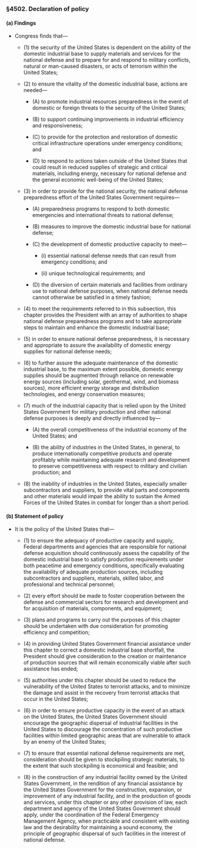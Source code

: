### §4502. Declaration of policy
#### (a) Findings
* Congress finds that—

  * (1) the security of the United States is dependent on the ability of the domestic industrial base to supply materials and services for the national defense and to prepare for and respond to military conflicts, natural or man-caused disasters, or acts of terrorism within the United States;

  * (2) to ensure the vitality of the domestic industrial base, actions are needed—

    * (A) to promote industrial resources preparedness in the event of domestic or foreign threats to the security of the United States;

    * (B) to support continuing improvements in industrial efficiency and responsiveness;

    * (C) to provide for the protection and restoration of domestic critical infrastructure operations under emergency conditions; and

    * (D) to respond to actions taken outside of the United States that could result in reduced supplies of strategic and critical materials, including energy, necessary for national defense and the general economic well-being of the United States;


  * (3) in order to provide for the national security, the national defense preparedness effort of the United States Government requires—

    * (A) preparedness programs to respond to both domestic emergencies and international threats to national defense;

    * (B) measures to improve the domestic industrial base for national defense;

    * (C) the development of domestic productive capacity to meet—

      * (i) essential national defense needs that can result from emergency conditions; and

      * (ii) unique technological requirements; and


    * (D) the diversion of certain materials and facilities from ordinary use to national defense purposes, when national defense needs cannot otherwise be satisfied in a timely fashion;


  * (4) to meet the requirements referred to in this subsection, this chapter provides the President with an array of authorities to shape national defense preparedness programs and to take appropriate steps to maintain and enhance the domestic industrial base;

  * (5) in order to ensure national defense preparedness, it is necessary and appropriate to assure the availability of domestic energy supplies for national defense needs;

  * (6) to further assure the adequate maintenance of the domestic industrial base, to the maximum extent possible, domestic energy supplies should be augmented through reliance on renewable energy sources (including solar, geothermal, wind, and biomass sources), more efficient energy storage and distribution technologies, and energy conservation measures;

  * (7) much of the industrial capacity that is relied upon by the United States Government for military production and other national defense purposes is deeply and directly influenced by—

    * (A) the overall competitiveness of the industrial economy of the United States; and

    * (B) the ability of industries in the United States, in general, to produce internationally competitive products and operate profitably while maintaining adequate research and development to preserve competitiveness with respect to military and civilian production; and


  * (8) the inability of industries in the United States, especially smaller subcontractors and suppliers, to provide vital parts and components and other materials would impair the ability to sustain the Armed Forces of the United States in combat for longer than a short period.

#### (b) Statement of policy
* It is the policy of the United States that—

  * (1) to ensure the adequacy of productive capacity and supply, Federal departments and agencies that are responsible for national defense acquisition should continuously assess the capability of the domestic industrial base to satisfy production requirements under both peacetime and emergency conditions, specifically evaluating the availability of adequate production sources, including subcontractors and suppliers, materials, skilled labor, and professional and technical personnel;

  * (2) every effort should be made to foster cooperation between the defense and commercial sectors for research and development and for acquisition of materials, components, and equipment;

  * (3) plans and programs to carry out the purposes of this chapter should be undertaken with due consideration for promoting efficiency and competition;

  * (4) in providing United States Government financial assistance under this chapter to correct a domestic industrial base shortfall, the President should give consideration to the creation or maintenance of production sources that will remain economically viable after such assistance has ended;

  * (5) authorities under this chapter should be used to reduce the vulnerability of the United States to terrorist attacks, and to minimize the damage and assist in the recovery from terrorist attacks that occur in the United States;

  * (6) in order to ensure productive capacity in the event of an attack on the United States, the United States Government should encourage the geographic dispersal of industrial facilities in the United States to discourage the concentration of such productive facilities within limited geographic areas that are vulnerable to attack by an enemy of the United States;

  * (7) to ensure that essential national defense requirements are met, consideration should be given to stockpiling strategic materials, to the extent that such stockpiling is economical and feasible; and

  * (8) in the construction of any industrial facility owned by the United States Government, in the rendition of any financial assistance by the United States Government for the construction, expansion, or improvement of any industrial facility, and in the production of goods and services, under this chapter or any other provision of law, each department and agency of the United States Government should apply, under the coordination of the Federal Emergency Management Agency, when practicable and consistent with existing law and the desirability for maintaining a sound economy, the principle of geographic dispersal of such facilities in the interest of national defense.